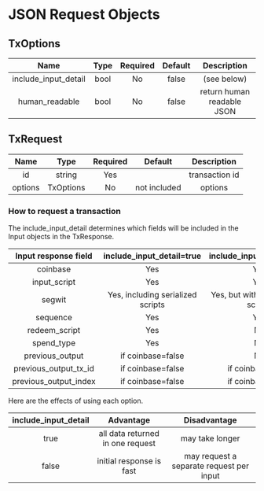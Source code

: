 # JSON Request Objects

## TxOptions

Name | Type | Required | Default | Description
:---:|:---:|:---:|:---:|:---:
include_input_detail | bool | No | false | (see below)
human_readable | bool | No | false | return human readable JSON

## TxRequest

Name | Type | Required | Default | Description
:---:|:---:|:---:|:---:|:---:
id | string | Yes | | transaction id
options | TxOptions | No | not included | options

### How to request a transaction

The include_input_detail determines which fields will be included in the Input objects in the TxResponse.

Input response field | include_input_detail=true | include_input_detail=false
:---:|:---:|:---:
coinbase | Yes | Yes
input_script | Yes | Yes
segwit | Yes, including serialized scripts | Yes, but without serialized scripts
sequence | Yes | Yes
redeem_script | Yes | No
spend_type | Yes | No
previous_output | if coinbase=false | No
previous_output_tx_id | if coinbase=false | if coinbase=false
previous_output_index | if coinbase=false | if coinbase=false

Here are the effects of using each option.

include_input_detail | Advantage | Disadvantage
:---:|:---:|:---:
true | all data returned in one request | may take longer
false | initial response is fast | may request a separate request per input

